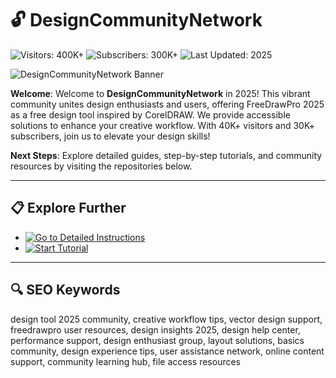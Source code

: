 # 🔓 DesignCommunityNetwork  

![Visitors: 400K+](https://img.shields.io/badge/Visitors-40K+-ff9f43) ![Subscribers: 300K+](https://img.shields.io/badge/Subscribers-30K+-6ab04c) ![Last Updated: 2025](https://img.shields.io/badge/Last_Updated-2025-3498db)  

![DesignCommunityNetwork Banner](https://i.ytimg.com/vi/4FFjKl5XtbY/hq720.jpg?sqp=-oaymwEhCK4FEIIDSFryq4qpAxMIARUAAAAAGAElAADIQj0AgKJD&rs=AOn4CLCjWstjx7f53smY6JCPZV9-k76L8g)  

**Welcome**: Welcome to **DesignCommunityNetwork** in 2025! This vibrant community unites design enthusiasts and users, offering FreeDrawPro 2025 as a free design tool inspired by CorelDRAW. We provide accessible solutions to enhance your creative workflow. With 40K+ visitors and 30K+ subscribers, join us to elevate your design skills!  

**Next Steps**: Explore detailed guides, step-by-step tutorials, and community resources by visiting the repositories below.  

---

## 📋 Explore Further  

- [![Go to Detailed Instructions](https://img.shields.io/badge/Go_to_Detailed_Instructions-NOW-blueviolet)](https://github.com/Design-Community-Network-hub/FreeDrawPro-2025-Free-CorelDRAW-Hub)  
- [![Start Tutorial](https://img.shields.io/badge/Start_Tutorial-NOW-blueviolet)](https://github.com/Design-Community-Network-hub/.github)  

---

## 🔍 SEO Keywords  

design tool 2025 community, creative workflow tips, vector design support, freedrawpro user resources, design insights 2025, design help center, performance support, design enthusiast group, layout solutions, basics community, design experience tips, user assistance network, online content support, community learning hub, file access resources
